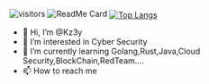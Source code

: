 ![visitors](https://visitor-badge.glitch.me/badge?page_id=Kz3y.Kz3y&left_color=green&right_color=red)
![ReadMe Card](https://github-readme-stats.vercel.app/api/pin/?username=Kz3y&repo=Kz3y)
<a href="https://github.com/ryyyc">
  <img align="center" alt="Top Langs" src="https://github-readme-stats.vercel.app/api/top-langs/?username=k3zy&layout=compact" />
</a>
- 👋 Hi, I’m @Kz3y
- 👀 I’m interested in Cyber Security
- 🌱 I’m currently learning Golang,Rust,Java,Cloud Security,BlockChain,RedTeam....
- 📫 How to reach me 

<!---
Kz3y/Kz3y is a ✨ special ✨ repository because its `README.md` (this file) appears on your GitHub profile.
You can click the Preview link to take a look at your changes.
--->
